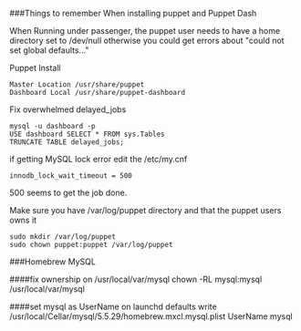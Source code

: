 ###Things to remember When installing puppet and Puppet Dash


When Running under passenger, the puppet user needs to have a home directory set to /dev/null
otherwise you could get errors about "could not set global defaults..."

Puppet Install
```
Master Location /usr/share/puppet
Dashboard Local /usr/share/puppet-dashboard
```

Fix overwhelmed delayed_jobs
```
mysql -u dashboard -p
USE dashboard SELECT * FROM sys.Tables
TRUNCATE TABLE delayed_jobs;
```	
if getting MySQL lock error edit the /etc/my.cnf 
```
innodb_lock_wait_timeout = 500
```
500 seems to get the job done.

Make sure you have /var/log/puppet directory and that the puppet users owns it
```
sudo mkdir /var/log/puppet
sudo chown puppet:puppet /var/log/puppet
```

###Homebrew MySQL

####fix ownership on /usr/local/var/mysql
	chown -RL mysql:mysql /usr/local/var/mysql	


####set mysql as UserName on launchd 
	defaults write /usr/local/Cellar/mysql/5.5.29/homebrew.mxcl.mysql.plist UserName mysql	


